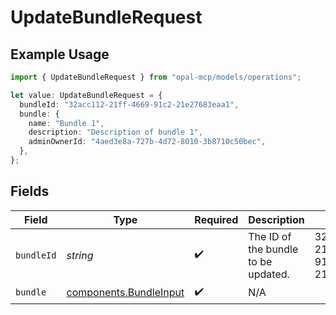 # UpdateBundleRequest

## Example Usage

```typescript
import { UpdateBundleRequest } from "opal-mcp/models/operations";

let value: UpdateBundleRequest = {
  bundleId: "32acc112-21ff-4669-91c2-21e27683eaa1",
  bundle: {
    name: "Bundle 1",
    description: "Description of bundle 1",
    adminOwnerId: "4aed3e8a-727b-4d72-8010-3b8710c50bec",
  },
};
```

## Fields

| Field                                                            | Type                                                             | Required                                                         | Description                                                      | Example                                                          |
| ---------------------------------------------------------------- | ---------------------------------------------------------------- | ---------------------------------------------------------------- | ---------------------------------------------------------------- | ---------------------------------------------------------------- |
| `bundleId`                                                       | *string*                                                         | :heavy_check_mark:                                               | The ID of the bundle to be updated.                              | 32acc112-21ff-4669-91c2-21e27683eaa1                             |
| `bundle`                                                         | [components.BundleInput](../../models/components/bundleinput.md) | :heavy_check_mark:                                               | N/A                                                              |                                                                  |